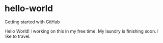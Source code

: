 # hello-world
Getting started with GitHub

Hello World!
I working on this in my free time.
My laundry is finishing soon.
I like to travel.
